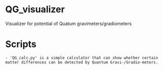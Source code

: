 # QG_visualizer

Visualizer for potential of Quatum gravimeters/gradiometers

# Scripts

    - 'QG_calc.py' is a simple calculator that can show whether certain matter differences can be detected by Quantum Gravi-/Gradio-meters.
